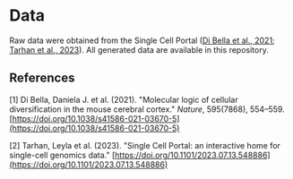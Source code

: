# Data

Raw data were obtained from the Single Cell Portal ([Di Bella et al., 2021](https://doi.org/10.1038/s41586-021-03670-5); [Tarhan et al., 2023](https://doi.org/10.1101/2023.07.13.548886)). All generated data are available in this repository.

## References

[1] Di Bella, Daniela J. et al. (2021). "Molecular logic of cellular diversification in the mouse cerebral cortex." *Nature*, 595(7868), 554–559. [https://doi.org/10.1038/s41586-021-03670-5](https://doi.org/10.1038/s41586-021-03670-5)

[2] Tarhan, Leyla et al. (2023). "Single Cell Portal: an interactive home for single-cell genomics data." [https://doi.org/10.1101/2023.07.13.548886](https://doi.org/10.1101/2023.07.13.548886)